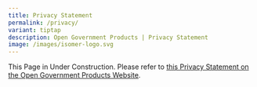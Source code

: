 ```yaml
---
title: Privacy Statement
permalink: /privacy/
variant: tiptap
description: Open Government Products | Privacy Statement
image: /images/isomer-logo.svg
---
```

<p>This Page in Under Construction. Please refer to <a href="https://www.open.gov.sg/privacy/" rel="noopener noreferrer nofollow" target="_blank">this Privacy Statement on the Open Government Products Website</a>.</p>